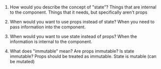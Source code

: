 1. How would you describe the concept of "state"?
Things that are internal to the component. Things that it needs, 
but specifically aren't props


2. When would you want to use props instead of state?
When you need to pass information into the component.


3. When would you want to use state instead of props?
When the information is internal to the component.


4. What does "immutable" mean? Are props immutable? Is state immutable?
Props should be treated as immutable. State is mutable (can be mutated)